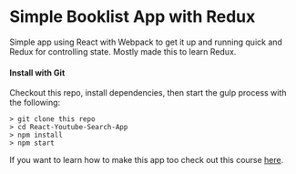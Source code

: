 # Simple Booklist App with Redux
Simple app using React with Webpack to get it up and running quick and Redux for controlling state. Mostly made this to learn Redux.

#### Install with Git
Checkout this repo, install dependencies, then start the gulp process with the following:

```
> git clone this repo
> cd React-Youtube-Search-App
> npm install
> npm start
```

If you want to learn how to make this app too check out this course [here](https://www.udemy.com/react-redux/).
